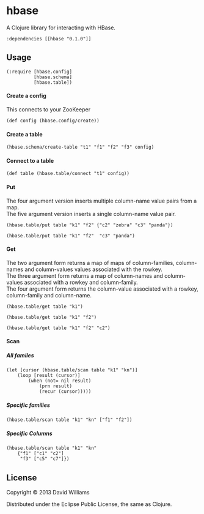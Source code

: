 # hbase

A Clojure library for interacting with HBase. 

    :dependencies [[hbase "0.1.0"]]
    
## Usage

    (:require [hbase.config]
              [hbase.schema]
              [hbase.table])
        
#### Create a config 

This connects to your ZooKeeper

    (def config (hbase.config/create))

#### Create a table

    (hbase.schema/create-table "t1" "f1" "f2" "f3" config)
    
#### Connect to a table

    (def table (hbase.table/connect "t1" config))
    
#### Put

The four argument version inserts multiple column-name value pairs from a map.  
The five argument version inserts a single column-name value pair.  

    (hbase.table/put table "k1" "f2" {"c2" "zebra" "c3" "panda"})
    
    (hbase.table/put table "k1" "f2"  "c3" "panda")
    
#### Get

The two argument form returns a map of maps of column-families, column-names and column-values values associated with the rowkey.  
The three argument form returns a map of column-names and column-values associated with a rowkey and column-family.  
The four argument form returns the column-value associated with a rowkey, column-family and column-name.  

    (hbase.table/get table "k1")

    (hbase.table/get table "k1" "f2")
    
    (hbase.table/get table "k1" "f2" "c2")
    
#### Scan

##### All familes

    (let [cursor (hbase.table/scan table "k1" "kn")]
        (loop [result (cursor)]
            (when (not= nil result)
                (prn result)
                (recur (cursor)))))

##### Specific families

    (hbase.table/scan table "k1" "kn" ["f1" "f2"])
    
##### Specific Columns

    (hbase.table/scan table "k1" "kn" 
        {"f1" ["c1" "c2"] 
         "f3" ["c5" "c7"]})
    
## License

Copyright © 2013 David Williams

Distributed under the Eclipse Public License, the same as Clojure.
